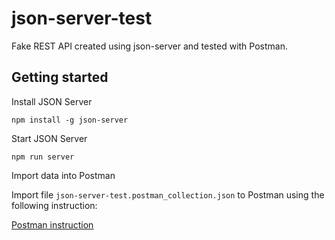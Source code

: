 # json-server-test
Fake REST API created using json-server and tested with Postman.


## Getting started

Install JSON Server 

```
npm install -g json-server
```

Start JSON Server

```
npm run server
```

Import data into Postman

Import file `json-server-test.postman_collection.json` to Postman using the following instruction:

[Postman instruction](https://learning.postman.com/docs/getting-started/importing-and-exporting-data/#importing-data-into-postman)
